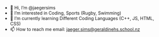- 👋 Hi, I’m @jaegersims
- 👀 I’m interested in Coding, Sports (Rugby, Swimming) 
- 🌱 I’m currently learning Different Coding Languages (C++, JS, HTML, CSS)
- 📫 How to reach me email: jaeger.sims@geraldinehs.school.nz
